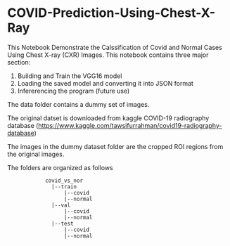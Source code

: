# COVID-Prediction-Using-Chest-X-Ray

This Notebook Demonstrate the Calssification of Covid and Normal Cases Using Chest X-ray (CXR) Images. 
This notebook contains three major section:

1. Building and Train the VGG16 model
2. Loading the saved model and converting it into JSON format
3. Infererencing the program (future use)

The data folder contains a dummy set of images. 

The original datset is downloaded from kaggle COVID-19 radiography database (https://www.kaggle.com/tawsifurrahman/covid19-radiography-database)

The images in the dummy dataset folder are the cropped ROI regions from the original images.

The folders are organized as follows

                covid_vs_nor
                  |--train
                      |--covid
                      |--normal
                  |--val
                      |--covid
                      |--normal
                  |--test
                      |--covid
                      |--normal
